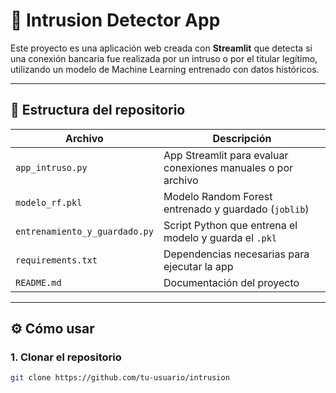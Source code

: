 # 🔐 Intrusion Detector App

Este proyecto es una aplicación web creada con **Streamlit** que detecta si una conexión bancaria fue realizada por un intruso o por el titular legítimo, utilizando un modelo de Machine Learning entrenado con datos históricos.

---

## 📂 Estructura del repositorio

| Archivo                         | Descripción                                                  |
|--------------------------------|--------------------------------------------------------------|
| `app_intruso.py`               | App Streamlit para evaluar conexiones manuales o por archivo |
| `modelo_rf.pkl`                | Modelo Random Forest entrenado y guardado (`joblib`)         |
| `entrenamiento_y_guardado.py` | Script Python que entrena el modelo y guarda el `.pkl`       |
| `requirements.txt`             | Dependencias necesarias para ejecutar la app                 |
| `README.md`                    | Documentación del proyecto                                   |

---

## ⚙️ Cómo usar

### 1. Clonar el repositorio

```bash
git clone https://github.com/tu-usuario/intrusion
